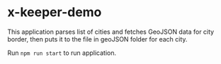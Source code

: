 # x-keeper-demo

This application parses list of cities and fetches GeoJSON data for city border, then puts it to the file in geoJSON folder for each city.

Run `npm run start` to run application.

